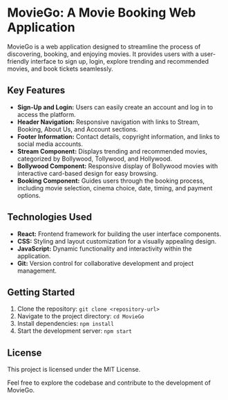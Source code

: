  <h1>MovieGo: A Movie Booking Web Application</h1>
    <p>MovieGo is a web application designed to streamline the process of discovering, booking, and enjoying movies. It provides users with a user-friendly interface to sign up, login, explore trending and recommended movies, and book tickets seamlessly.</p>

<h2>Key Features</h2>
    <ul>
        <li><strong>Sign-Up and Login:</strong> Users can easily create an account and log in to access the platform.</li>
        <li><strong>Header Navigation:</strong> Responsive navigation with links to Stream, Booking, About Us, and Account sections.</li>
        <li><strong>Footer Information:</strong> Contact details, copyright information, and links to social media accounts.</li>
        <li><strong>Stream Component:</strong> Displays trending and recommended movies, categorized by Bollywood, Tollywood, and Hollywood.</li>
        <li><strong>Bollywood Component:</strong> Responsive display of Bollywood movies with interactive card-based design for easy browsing.</li>
        <li><strong>Booking Component:</strong> Guides users through the booking process, including movie selection, cinema choice, date, timing, and payment options.</li>
    </ul>
<h2>Technologies Used</h2>
    <ul>
        <li><strong>React:</strong> Frontend framework for building the user interface components.</li>
        <li><strong>CSS:</strong> Styling and layout customization for a visually appealing design.</li>
        <li><strong>JavaScript:</strong> Dynamic functionality and interactivity within the application.</li>
        <li><strong>Git:</strong> Version control for collaborative development and project management.</li>
    </ul>

<h2>Getting Started</h2>
    <ol>
        <li>Clone the repository: <code>git clone &lt;repository-url&gt;</code></li>
        <li>Navigate to the project directory: <code>cd MovieGo</code></li>
        <li>Install dependencies: <code>npm install</code></li>
        <li>Start the development server: <code>npm start</code></li>
    </ol>

<h2>License</h2>
<p>This project is licensed under the MIT License.</p>

<p>Feel free to explore the codebase and contribute to the development of MovieGo.</p>

